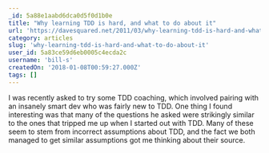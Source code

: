 ```yaml
---
_id: 5a88e1aabd6dca0d5f0d1b0e
title: "Why learning TDD is hard, and what to do about it"
url: 'https://davesquared.net/2011/03/why-learning-tdd-is-hard-and-what-to-do.html'
category: articles
slug: 'why-learning-tdd-is-hard-and-what-to-do-about-it'
user_id: 5a83ce59d6eb0005c4ecda2c
username: 'bill-s'
createdOn: '2018-01-08T00:59:27.000Z'
tags: []
---
```


I was recently asked to try some TDD coaching, which involved pairing with an insanely smart dev who was fairly new to TDD. One thing I found interesting was that many of the questions he asked were strikingly similar to the ones that tripped me up when I started out with TDD. Many of these seem to stem from incorrect assumptions about TDD, and the fact we both managed to get similar assumptions got me thinking about their source.


